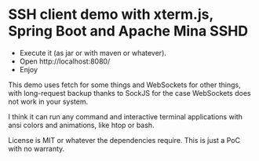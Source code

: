 # SSH client demo with xterm.js, Spring Boot and Apache Mina SSHD

- Execute it (as jar or with maven or whatever).
- Open http://localhost:8080/
- Enjoy

This demo uses fetch for some things and WebSockets for other things, with long-request backup thanks to SockJS for the case WebSockets does not work in your system.

I think it can run any command and interactive terminal applications with ansi colors and animations, like htop or bash.

License is MIT or whatever the dependencies require. This is just a PoC with no warranty.
